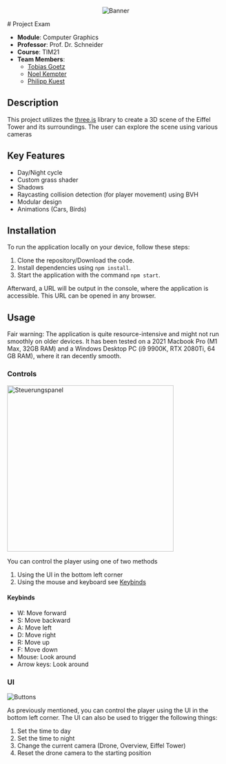 <p align=center>
    <img src=https://github.com/DHBW-FN/tim21-computer-graphics/assets/26843910/bd4a338e-2ef1-46fb-a5e5-024f83145ce7 alt=Banner>
</p>
# Project Exam


- **Module**: Computer Graphics
- **Professor**: Prof. Dr. Schneider
- **Course**: TIM21
- **Team Members**:
    - [Tobias Goetz](https://github.com/TobiasGoetz)
    - [Noel Kempter](https://github.com/NoelKempter)
    - [Philipp Kuest](https://github.com/philippkuest)

## Description

This project utilizes the [three.js](https://threejs.org/) library to create a 3D scene of the Eiffel Tower and its
surroundings.
The user can explore the scene using various cameras

## Key Features

- Day/Night cycle
- Custom grass shader
- Shadows
- Raycasting collision detection (for player movement) using BVH
- Modular design
- Animations (Cars, Birds)

## Installation

To run the application locally on your device, follow these steps:

1. Clone the repository/Download the code.
2. Install dependencies using `npm install`.
3. Start the application with the command `npm start`.

Afterward, a URL will be output in the console, where the application is accessible.
This URL can be opened in any browser.

## Usage

Fair warning: The application is quite resource-intensive and might not run smoothly on older devices.
It has been tested on a 2021 Macbook Pro (M1 Max, 32GB RAM) and a Windows Desktop PC (i9 9900K, RTX 2080Ti, 64 GB RAM),
where it ran decently smooth.

### Controls
<img width="386" alt="Steuerungspanel" src="https://github.com/DHBW-FN/tim21-computer-graphics/assets/26843910/2fb6a45a-7f53-4081-b1d0-a9af9aff7477">

You can control the player using one of two methods

1. Using the UI in the bottom left corner
2. Using the mouse and keyboard see [Keybinds](#keybinds)

#### Keybinds

- W: Move forward
- S: Move backward
- A: Move left
- D: Move right
- R: Move up
- F: Move down
- Mouse: Look around
- Arrow keys: Look around

### UI
![Buttons](https://github.com/DHBW-FN/tim21-computer-graphics/assets/26843910/ff76ad76-4589-44db-9251-786da84df5ff)

As previously mentioned, you can control the player using the UI in the bottom left corner.
The UI can also be used to trigger the following things:

1. Set the time to day
2. Set the time to night
3. Change the current camera (Drone, Overview, Eiffel Tower)
4. Reset the drone camera to the starting position
